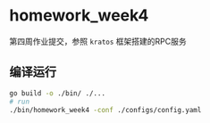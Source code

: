 # homework_week4
第四周作业提交，参照 `kratos` 框架搭建的RPC服务

## 编译运行
```bash
go build -o ./bin/ ./...
# run
./bin/homework_week4 -conf ./configs/config.yaml 
```